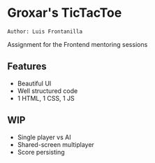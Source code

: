 # Groxar's TicTacToe
`Author: Luis Frontanilla`

Assignment for the Frontend mentoring sessions
## Features
- Beautiful UI
- Well structured code
- 1 HTML, 1 CSS, 1 JS
## WIP
- Single player vs AI
- Shared-screen multiplayer
- Score persisting
